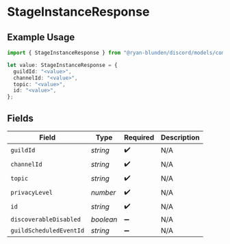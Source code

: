 # StageInstanceResponse

## Example Usage

```typescript
import { StageInstanceResponse } from "@ryan-blunden/discord/models/components";

let value: StageInstanceResponse = {
  guildId: "<value>",
  channelId: "<value>",
  topic: "<value>",
  id: "<value>",
};
```

## Fields

| Field                   | Type                    | Required                | Description             |
| ----------------------- | ----------------------- | ----------------------- | ----------------------- |
| `guildId`               | *string*                | :heavy_check_mark:      | N/A                     |
| `channelId`             | *string*                | :heavy_check_mark:      | N/A                     |
| `topic`                 | *string*                | :heavy_check_mark:      | N/A                     |
| `privacyLevel`          | *number*                | :heavy_check_mark:      | N/A                     |
| `id`                    | *string*                | :heavy_check_mark:      | N/A                     |
| `discoverableDisabled`  | *boolean*               | :heavy_minus_sign:      | N/A                     |
| `guildScheduledEventId` | *string*                | :heavy_minus_sign:      | N/A                     |